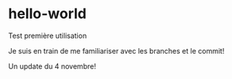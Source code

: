 # hello-world
Test première utilisation

Je suis en train de me familiariser avec les branches et le commit! 

Un update du 4 novembre!
